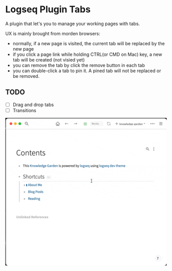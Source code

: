 # Logseq Plugin Tabs

A plugin that let's you to manage your working pages with tabs.

UX is mainly brought from morden browsers:
- normally, if a new page is visited, the current tab will be replaced by the new page
- if you click a page link while holding CTRL(or CMD on Mac) key, a new tab will be created (not visied yet)
- you can remove the tab by click the remove button in each tab
- you can double-click a tab to pin it. A pined tab will not be replaced or be removed.

## TODO
- [ ] Drag and drop tabs
- [ ] Transitions

![](./demo.gif)
